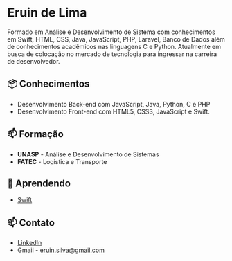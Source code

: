 
# Eruin de Lima

Formado em  Análise e Desenvolvimento de Sistema com conhecimentos em Swift, HTML, CSS, Java, JavaScript, PHP, Laravel, Banco de Dados além de conhecimentos acadêmicos nas linguagens C e Python. Atualmente em busca de colocação no mercado de tecnologia para ingressar na carreira de desenvolvedor.


## 📦 Conhecimentos
- Desenvolvimento Back-end com JavaScript, Java, Python, C e PHP
- Desenvolvimento Front-end  com HTML5, CSS3, JavaScript e Swift.

## 📫 Formação
- **UNASP** - Análise e Desenvolvimento de Sistemas
- **FATEC** - Logistica e Transporte

## 🌱 Aprendendo
- [Swift](https://www.hackingwithswift.com/) 

## 📫 Contato
- [LinkedIn](https://www.linkedin.com/in/eruin-de-lima/)
- Gmail - eruin.silva@gmail.com

